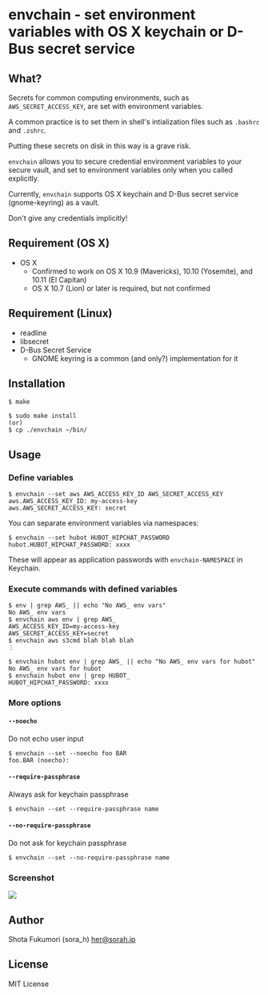 # envchain - set environment variables with OS X keychain or D-Bus secret service

## What?

Secrets for common computing environments, such as `AWS_SECRET_ACCESS_KEY`, are
set with environment variables.

A common practice is to set them in shell's intialization files such as `.bashrc` and `.zshrc`.

Putting these secrets on disk in this way is a grave risk.

`envchain` allows you to secure credential environment variables to your secure vault, and set to environment variables only when you called explicitly.

Currently, `envchain` supports OS X keychain and D-Bus secret service (gnome-keyring) as a vault.

Don't give any credentials implicitly!

## Requirement (OS X)

- OS X
  - Confirmed to work on OS X 10.9 (Mavericks), 10.10 (Yosemite), and 10.11 (El Capitan)
  - OS X 10.7 (Lion) or later is required, but not confirmed

## Requirement (Linux)

- readline
- libsecret
- D-Bus Secret Service
    - GNOME keyring is a common (and only?) implementation for it

## Installation

```
$ make

$ sudo make install
(or)
$ cp ./envchain ~/bin/
```

## Usage

### Define variables

```
$ envchain --set aws AWS_ACCESS_KEY_ID AWS_SECRET_ACCESS_KEY
aws.AWS_ACCESS_KEY_ID: my-access-key
aws.AWS_SECRET_ACCESS_KEY: secret
```

You can separate environment variables via namespaces:

```
$ envchain --set hubot HUBOT_HIPCHAT_PASSWORD
hubot.HUBOT_HIPCHAT_PASSWORD: xxxx
```

These will appear as application passwords with `envchain-NAMESPACE`
in Keychain.

### Execute commands with defined variables

```
$ env | grep AWS_ || echo "No AWS_ env vars"
No AWS_ env vars
$ envchain aws env | grep AWS_
AWS_ACCESS_KEY_ID=my-access-key
AWS_SECRET_ACCESS_KEY=secret
$ envchain aws s3cmd blah blah blah
⋮
```

```
$ envchain hubot env | grep AWS_ || echo "No AWS_ env vars for hubot"
No AWS_ env vars for hubot
$ envchain hubot env | grep HUBOT_
HUBOT_HIPCHAT_PASSWORD: xxxx
```

### More options

#### `--noecho`

Do not echo user input
```
$ envchain --set --noecho foo BAR
foo.BAR (noecho):
```
#### `--require-passphrase`

Always ask for keychain passphrase
```
$ envchain --set --require-passphrase name
```

#### `--no-require-passphrase`

Do not ask for keychain passphrase
```
$ envchain --set --no-require-passphrase name
```

### Screenshot

![](http://img.sorah.jp/20140519_060147_dqwbh_20140519_060144_s1zku_Keychain_Access.png)

## Author

Shota Fukumori (sora\_h) <her@sorah.jp>

## License

MIT License
